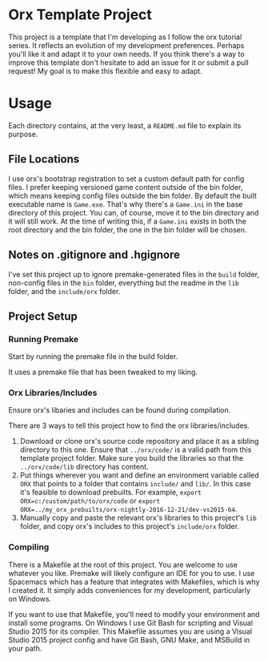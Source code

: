 # Orx Template Project

This project is a template that I'm developing as I follow the orx tutorial series. It reflects an evolution of my development preferences. Perhaps you'll like it and adapt it to your own needs. If you think there's a way to improve this template don't hesitate to add an issue for it or submit a pull request! My goal is to make this flexible and easy to adapt.

# Usage

Each directory contains, at the very least, a `README.md` file to explain its purpose.

## File Locations

I use orx's bootstrap registration to set a custom default path for config files. I prefer keeping versioned game content outside of the bin folder, which means keeping config files outside the bin folder. By default the built executable name is `Game.exe`. That's why there's a `Game.ini` in the base directory of this project. You can, of course, move it to the bin directory and it will still work. At the time of writing this, if a `Game.ini` exists in both the root directory and the bin folder, the one in the bin folder will be chosen.

## Notes on .gitignore and .hgignore

I've set this project up to ignore premake-generated files in the `build` folder, non-config files in the `bin` folder, everything but the readme in the `lib` folder, and the `include/orx` folder.

## Project Setup

### Running Premake

Start by running the premake file in the build folder.

It uses a premake file that has been tweaked to my liking.

### Orx Libraries/Includes

Ensure orx's libaries and includes can be found during compilation.

There are 3 ways to tell this project how to find the orx libraries/includes.

1. Download or clone orx's source code repository and place it as a sibling directory to this one. Ensure that `../orx/code/` is a valid path from this template project folder. Make sure you build the libraries so that the `../orx/code/lib` directory has content.
2. Put things wherever you want and define an environment variable called `ORX` that points to a folder that contains `include/` and `lib/`. In this case it's feasible to download prebuilts. For example, `export ORX=c:/custom/path/to/orx/code` or `export ORX=../my_orx_prebuilts/orx-nightly-2016-12-21/dev-vs2015-64`.
3. Manually copy and paste the relevant orx's libraries to this project's `lib` folder, and copy orx's includes to this project's `include/orx` folder.

### Compiling

There is a Makefile at the root of this project. You are welcome to use whatever you like. Premake will likely configure an IDE for you to use. I use Spacemacs which has a feature that integrates with Makefiles, which is why I created it. It simply adds conveniences for my development, particularly on Windows.

If you want to use that Makefile, you'll need to modify your environment and install some programs. On Windows I use Git Bash for scripting and Visual Studio 2015 for its compiler. This Makefile assumes you are using a Visual Studio 2015 project config and have Git Bash, GNU Make, and MSBuild in your path.

